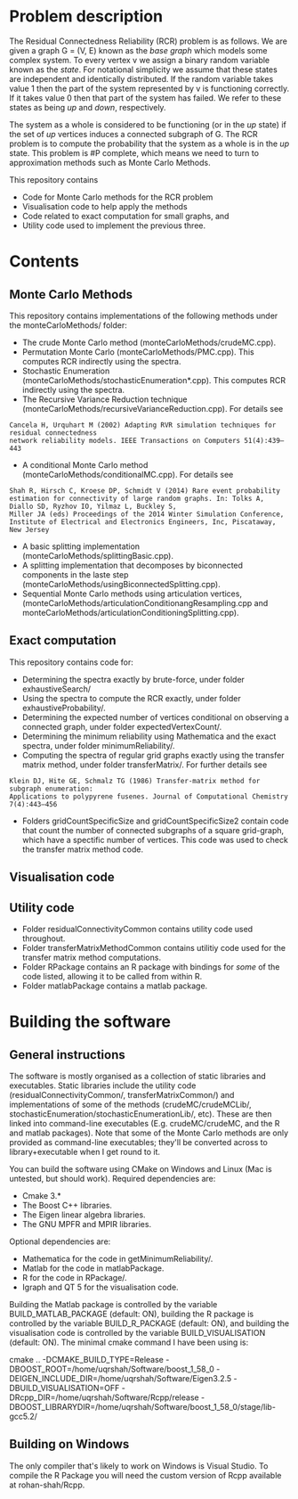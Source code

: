 # Problem description
The Residual Connectedness Reliability (RCR) problem is as follows. We are given a graph G = (V, E) known as the *base graph* which models some complex system. To every vertex v we assign a binary random variable known as the *state*. For notational simplicity we assume that these states are independent and identically distributed. If the random variable takes value 1 then the part of the system represented by v is functioning correctly. If it takes value 0 then that part of the system has failed. We refer to these states as being *up* and *down*, respectively. 

The system as a whole is considered to be functioning (or in the *up* state) if the set of *up* vertices induces a connected subgraph of G. The RCR problem is to compute the probability that the system as a whole is in the *up* state. This problem is #P complete, which means we need to turn to approximation methods such as Monte Carlo Methods.

This repository contains
* Code for Monte Carlo methods for the RCR problem
* Visualisation code to help apply the methods
* Code related to exact computation for small graphs, and 
* Utility code used to implement the previous three. 

# Contents

## Monte Carlo Methods
This repository contains implementations of the following methods under the monteCarloMethods/ folder:
* The crude Monte Carlo method (monteCarloMethods/crudeMC.cpp).
* Permutation Monte Carlo (monteCarloMethods/PMC.cpp). This computes RCR indirectly using the spectra. 
* Stochastic Enumeration (monteCarloMethods/stochasticEnumeration*.cpp). This computes RCR indirectly using the spectra. 
* The Recursive Variance Reduction technique (monteCarloMethods/recursiveVarianceReduction.cpp). For details see
```
Cancela H, Urquhart M (2002) Adapting RVR simulation techniques for residual connectedness
network reliability models. IEEE Transactions on Computers 51(4):439–443
```
* A conditional Monte Carlo method (monteCarloMethods/conditionalMC.cpp). For details see
```
Shah R, Hirsch C, Kroese DP, Schmidt V (2014) Rare event probability estimation for connectivity of large random graphs. In: Tolks A, Diallo SD, Ryzhov IO, Yilmaz L, Buckley S,
Miller JA (eds) Proceedings of the 2014 Winter Simulation Conference, Institute of Electrical and Electronics Engineers, Inc, Piscataway, New Jersey
```
* A basic splitting implementation (monteCarloMethods/splittingBasic.cpp).
* A splitting implementation that decomposes by biconnected components in the laste step (monteCarloMethods/usingBiconnectedSplitting.cpp).
* Sequential Monte Carlo methods using articulation vertices, (monteCarloMethods/articulationConditionangResampling.cpp and monteCarloMethods/articulationConditioningSplitting.cpp). 

## Exact computation
This repository contains code for:
* Determining the spectra exactly by brute-force, under folder exhaustiveSearch/
* Using the spectra to compute the RCR exactly, under folder exhaustiveProbability/. 
* Determining the expected number of vertices conditional on observing a connected graph, under folder expectedVertexCount/.
* Determining the minimum reliability using Mathematica and the exact spectra, under folder minimumReliability/. 
* Computing the spectra of regular grid graphs exactly using the transfer matrix method, under folder transferMatrix/. For further details see 
```
Klein DJ, Hite GE, Schmalz TG (1986) Transfer-matrix method for subgraph enumeration:
Applications to polypyrene fusenes. Journal of Computational Chemistry 7(4):443–456
```
* Folders gridCountSpecificSize and gridCountSpecificSize2 contain code that count the number of connected subgraphs of a square grid-graph, which have a spectific number of vertices. This code was used to check the transfer matrix method code. 
## Visualisation code

## Utility code
* Folder residualConnectivityCommon contains utility code used throughout.
* Folder transferMatrixMethodCommon contains utilitiy code used for the transfer matrix method computations.
* Folder RPackage contains an R package with bindings for *some* of the code listed, allowing it to be called from within R.
* Folder matlabPackage contains a matlab package. 

# Building the software

## General instructions

The software is mostly organised as a collection of static libraries and executables. Static libraries include the utility code (residualConnectivityCommon/, transferMatrixCommon/) and implementations of some of the methods (crudeMC/crudeMCLib/, stochasticEnumeration/stochasticEnumerationLib/, etc). These are then linked into command-line executables (E.g. crudeMC/crudeMC, and the R and matlab packages). Note that some of the Monte Carlo methods are only provided as command-line executables; they'll be converted across to library+executable when I get round to it.

You can build the software using CMake on Windows and Linux (Mac is untested, but should work). Required dependencies are:
* Cmake 3.*
* The Boost C++ libraries.
* The Eigen linear algebra libraries. 
* The GNU MPFR and MPIR libraries. 

Optional dependencies are:
* Mathematica for the code in getMinimumReliability/.
* Matlab for the code in matlabPackage.
* R for the code in RPackage/.
* Igraph and QT 5 for the visualisation code. 

Building the Matlab package is controlled by the variable BUILD_MATLAB_PACKAGE (default: ON), building the R package is controlled by the variable BUILD_R_PACKAGE (default: ON), and building the visualisation code is controlled by the variable BUILD_VISUALISATION (default: ON). The minimal cmake command I have been using is:

cmake .. -DCMAKE_BUILD_TYPE=Release -DBOOST_ROOT=/home/uqrshah/Software/boost_1_58_0 -DEIGEN_INCLUDE_DIR=/home/uqrshah/Software/Eigen3.2.5 -DBUILD_VISUALISATION=OFF -DRcpp_DIR=/home/uqrshah/Software/Rcpp/release -DBOOST_LIBRARYDIR=/home/uqrshah/Software/boost_1_58_0/stage/lib-gcc5.2/

## Building on Windows

The only compiler that's likely to work on Windows is Visual Studio. To compile the R Package you will need the custom version of Rcpp available at rohan-shah/Rcpp. 
